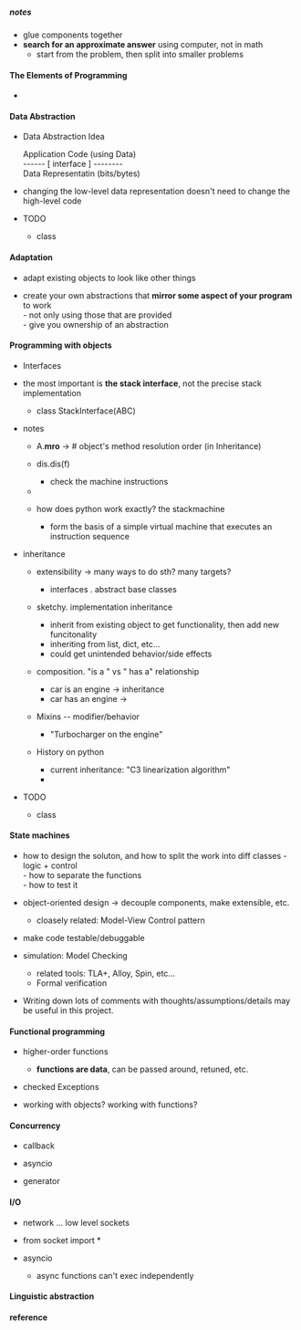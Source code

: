 
##### notes  
  * glue components together  
  * **search for an approximate answer** using computer, not in math  
    - start from the problem, then split into smaller problems

#### The Elements of Programming  
  * 


#### Data Abstraction  
  * Data Abstraction Idea    

    Application Code (using Data)   
    ------ [ interface ] --------    
    Data Representatin (bits/bytes)    

  * changing the low-level data representation doesn't need to change the high-level code  


  * TODO  
    - class  


#### Adaptation  
  * adapt existing objects to look like other things  

  *  create your own abstractions that **mirror some aspect of your program** to work  
    - not only using those that are provided  
    - give you ownership of an abstraction   



#### Programming with objects  
  * Interfaces  

  * the most important is **the stack interface**, not the precise stack implementation  
    - class StackInterface(ABC)


  * notes  
    - A.__mro__ -> # object's method resolution order  (in Inheritance)  
     
    - dis.dis(f)  
      + check the machine instructions  

    -  
    - how does python work exactly?  the stackmachine  
      + form the basis of a simple virtual machine that executes an instruction sequence

  * inheritance  
    - extensibility -> many ways to do sth? many targets? 

       + interfaces  .  abstract base classes

    - sketchy.  implementation inheritance  
       + inherit from existing object to get functionality, then add new funcitonality  
       + inheriting from list, dict, etc... 
       + could get unintended behavior/side effects 

    - composition.  "is a " vs " has a" relationship  
       + car is an engine -> inheritance
       + car has an engine ->


    - Mixins -- modifier/behavior 
       + "Turbocharger on the engine" 

    - History on python  
       + current inheritance: "C3 linearization algorithm" 
       + 

  * TODO 
    - class  

#### State machines 
  *  how to design the soluton, and how to split the work into diff classes 
    - logic + control   
    - how to separate the functions  
    - how to test it 

  * object-oriented design -> decouple components, make extensible, etc.  
    - cloasely related: Model-View Control pattern  

  * make code testable/debuggable  

  * simulation: Model Checking  
    - related tools: TLA+, Alloy, Spin, etc...
    - Formal verification  

  * Writing down lots of comments with thoughts/assumptions/details may be useful in this project.


####  Functional programming  
  * higher-order functions 
    - **functions are data**, can be passed around, retuned, etc.  

  * checked Exceptions    

  * working with objects?  working with functions?  

#### Concurrency  
  * callback  

  * asyncio  

  * generator 
  

#### I/O  
  * network ... low level sockets  
  * from socket import *  

  *  asyncio  
     - async functions can't exec independently  





#### Linguistic abstraction  

#### reference
